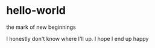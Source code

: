 # hello-world
the mark of new beginnings

I honestly don't know where I'll up.
I hope I end up happy
